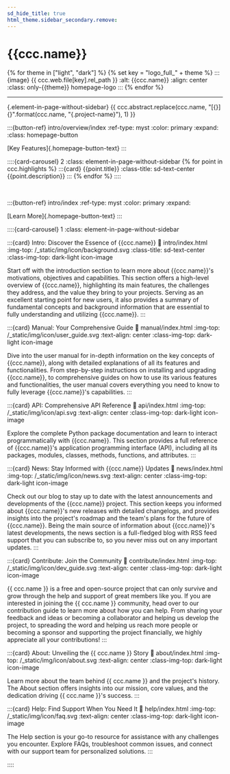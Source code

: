```yaml
---
sd_hide_title: true
html_theme.sidebar_secondary.remove:
---
```


# {{ccc.name}}

{% for theme in ["light", "dark"] %}
{% set key = "logo_full_" + theme %}
:::{image} {{ ccc.web.file[key].rel_path }}
:alt: {{ccc.name}}
:align: center
:class: only-{{theme}} homepage-logo
:::
{% endfor %}

---

{.element-in-page-without-sidebar}
{{ ccc.abstract.replace(ccc.name, "[{}]{}".format(ccc.name, "{.project-name}"), 1) }}


<div class="element-in-page-without-sidebar">

:::{button-ref} intro/overview/index
:ref-type: myst
:color: primary
:expand:
:class: homepage-button

[Key Features]{.homepage-button-text}
:::

</div>


::::{card-carousel} 2
:class: element-in-page-without-sidebar
{% for point in ccc.highlights %}
:::{card} {{point.title}}
:class-title: sd-text-center
{{point.description}}
:::
{% endfor %}
::::

<br>

<div class="element-in-page-without-sidebar">

:::{button-ref} intro/index
:ref-type: myst
:color: primary
:expand:

[Learn More]{.homepage-button-text}
:::

</div>


::::{card-carousel} 1
:class: element-in-page-without-sidebar


:::{card} Intro: Discover the Essence of {{ccc.name}}
:link: intro/index.html
:img-top: /_static/img/icon/background.svg
:class-title: sd-text-center
:class-img-top: dark-light icon-image

Start off with the introduction section to learn more about
{{ccc.name}}'s motivations, objectives and capabilities.
This section offers a high-level overview of {{ccc.name}}, highlighting its main features,
the challenges they address, and the value they bring to your projects.
Serving as an excellent starting point for new users,
it also provides a summary of fundamental concepts and background information
that are essential to fully understanding and utilizing {{ccc.name}}.
:::


:::{card} Manual: Your Comprehensive Guide
:link: manual/index.html
:img-top: /_static/img/icon/user_guide.svg
:text-align: center
:class-img-top: dark-light icon-image

Dive into the user manual for in-depth information on the key concepts of {{ccc.name}},
along with detailed explanations of all its features and functionalities.
From step-by-step instructions on installing and upgrading {{ccc.name}},
to comprehensive guides on how to use its various features and functionalities,
the user manual covers everything you need to know
to fully leverage {{ccc.name}}'s capabilities.
:::


:::{card} API: Comprehensive API Reference
:link: api/index.html
:img-top: /_static/img/icon/api.svg
:text-align: center
:class-img-top: dark-light icon-image

Explore the complete Python package documentation and learn to interact programmatically with {{ccc.name}}.
This section provides a full reference of {{ccc.name}}'s application programming interface (API),
including all its packages, modules, classes, methods, functions, and attributes.
:::


:::{card} News: Stay Informed with {{ccc.name}} Updates
:link: news/index.html
:img-top: /_static/img/icon/news.svg
:text-align: center
:class-img-top: dark-light icon-image

Check out our blog to stay up to date with the latest announcements
and developments of the {{ccc.name}} project.
This section keeps you informed about {{ccc.name}}'s new releases with detailed changelogs,
and provides insights into the project's roadmap
and the team's plans for the future of {{ccc.name}}.
Being the main source of information about {{ccc.name}}'s latest developments,
the news section is a full-fledged blog with RSS feed support that you can subscribe to,
so you never miss out on any important updates.
:::


:::{card} Contribute: Join the Community
:link: contribute/index.html
:img-top: /_static/img/icon/dev_guide.svg
:text-align: center
:class-img-top: dark-light icon-image

{{ ccc.name }} is a free and open-source project that can only survive
and grow through the help and support of great members like you.
If you are interested in joining the {{ ccc.name }} community,
head over to our contribution guide to learn more about how you can help.
From sharing your feedback and ideas or becoming a collaborator and helping us develop the project,
to spreading the word and helping us reach more people
or becoming a sponsor and supporting the project financially,
we highly appreciate all your contributions!
:::


:::{card} About: Unveiling the {{ ccc.name }} Story
:link: about/index.html
:img-top: /_static/img/icon/about.svg
:text-align: center
:class-img-top: dark-light icon-image

Learn more about the team behind {{ ccc.name }} and the project's history.
The About section offers insights into our mission, core values,
and the dedication driving {{ ccc.name }}'s success.
:::


:::{card} Help: Find Support When You Need It
:link: help/index.html
:img-top: /_static/img/icon/faq.svg
:text-align: center
:class-img-top: dark-light icon-image

The Help section is your go-to resource for assistance with any challenges you encounter.
Explore FAQs, troubleshoot common issues, and connect with our support team for personalized solutions.
:::

::::
